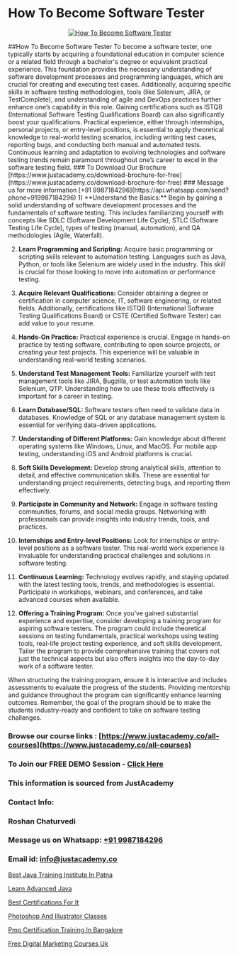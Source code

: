 # How To Become Software Tester

<p align="center">
  <a href="https://justacademy.co/program-detail/software-testing">
    <img src="https://justacademy.co/storage2/program_images/1704700438.webp" alt="How To Become Software Tester">
  </a>
</p>
##How To Become Software Tester
To become a software tester, one typically starts by acquiring a foundational education in computer science or a related field through a bachelor's degree or equivalent practical experience. This foundation provides the necessary understanding of software development processes and programming languages, which are crucial for creating and executing test cases. Additionally, acquiring specific skills in software testing methodologies, tools (like Selenium, JIRA, or TestComplete), and understanding of agile and DevOps practices further enhance one’s capability in this role. Gaining certifications such as ISTQB (International Software Testing Qualifications Board) can also significantly boost your qualifications. Practical experience, either through internships, personal projects, or entry-level positions, is essential to apply theoretical knowledge to real-world testing scenarios, including writing test cases, reporting bugs, and conducting both manual and automated tests. Continuous learning and adaptation to evolving technologies and software testing trends remain paramount throughout one’s career to excel in the software testing field.
### To Download Our Brochure [https://www.justacademy.co/download-brochure-for-free](https://www.justacademy.co/download-brochure-for-free)
### Message us for more information [+91 9987184296](https://api.whatsapp.com/send?phone=919987184296)
1) **Understand the Basics:** Begin by gaining a solid understanding of software development processes and the fundamentals of software testing. This includes familiarizing yourself with concepts like SDLC (Software Development Life Cycle), STLC (Software Testing Life Cycle), types of testing (manual, automation), and QA methodologies (Agile, Waterfall).

2) **Learn Programming and Scripting:** Acquire basic programming or scripting skills relevant to automation testing. Languages such as Java, Python, or tools like Selenium are widely used in the industry. This skill is crucial for those looking to move into automation or performance testing.

3) **Acquire Relevant Qualifications:** Consider obtaining a degree or certification in computer science, IT, software engineering, or related fields. Additionally, certifications like ISTQB (International Software Testing Qualifications Board) or CSTE (Certified Software Tester) can add value to your resume.

4) **Hands-On Practice:** Practical experience is crucial. Engage in hands-on practice by testing software, contributing to open source projects, or creating your test projects. This experience will be valuable in understanding real-world testing scenarios.

5) **Understand Test Management Tools:** Familiarize yourself with test management tools like JIRA, Bugzilla, or test automation tools like Selenium, QTP. Understanding how to use these tools effectively is important for a career in testing.

6) **Learn Database/SQL:** Software testers often need to validate data in databases. Knowledge of SQL or any database management system is essential for verifying data-driven applications.

7) **Understanding of Different Platforms:** Gain knowledge about different operating systems like Windows, Linux, and MacOS. For mobile app testing, understanding iOS and Android platforms is crucial.

8) **Soft Skills Development:** Develop strong analytical skills, attention to detail, and effective communication skills. These are essential for understanding project requirements, detecting bugs, and reporting them effectively.

9) **Participate in Community and Network:** Engage in software testing communities, forums, and social media groups. Networking with professionals can provide insights into industry trends, tools, and practices.

10) **Internships and Entry-level Positions:** Look for internships or entry-level positions as a software tester. This real-world work experience is invaluable for understanding practical challenges and solutions in software testing.

11) **Continuous Learning:** Technology evolves rapidly, and staying updated with the latest testing tools, trends, and methodologies is essential. Participate in workshops, webinars, and conferences, and take advanced courses when available.

12) **Offering a Training Program:** Once you've gained substantial experience and expertise, consider developing a training program for aspiring software testers. The program could include theoretical sessions on testing fundamentals, practical workshops using testing tools, real-life project testing experience, and soft skills development. Tailor the program to provide comprehensive training that covers not just the technical aspects but also offers insights into the day-to-day work of a software tester.

When structuring the training program, ensure it is interactive and includes assessments to evaluate the progress of the students. Providing mentorship and guidance throughout the program can significantly enhance learning outcomes. Remember, the goal of the program should be to make the students industry-ready and confident to take on software testing challenges.

### Browse our course links : [https://www.justacademy.co/all-courses](https://www.justacademy.co/all-courses) 
### To Join our FREE DEMO Session - [Click Here](https://www.justacademy.co/register-for-course-demo)


### This information is sourced from JustAcademy
### Contact Info:
### Roshan Chaturvedi
### Message us on Whatsapp: [+91 9987184296](https://api.whatsapp.com/send?phone=919987184296)
### Email id: [info@justacademy.co](mailto:info@justacademy.co)
                
[Best Java Training Institute In Patna](https://www.linkedin.com/pulse/best-java-training-institute-patna-justacademy-portland-xknof?trackingId=GbVlzTEswrsOS3RF5D4bpg%3D%3D&lipi=urn%3Ali%3Apage%3Ad_flagship3_company_admin%3BTqighWlRRkKZzOjpwndZdw%3D%3D)

[Learn Advanced Java](https://www.linkedin.com/pulse/learn-advanced-java-software-training-mountain-view-u7kze?trackingId=wPdZ46JyxmVDA1M1IFz2bA%3D%3D&lipi=urn%3Ali%3Apage%3Ad_flagship3_company_admin%3BRmRTtwAISLyMmFqcBdL04g%3D%3D)

[Best Certifications For It](https://medium.com/@negishivu99/best-certifications-for-it-27c62b1b0d3b)

[Photoshop And Illustrator Classes](https://medium.com/@namusn/photoshop-and-illustrator-classes-73428d181ec1)

[Pmp Certification Training In Bangalore](https://justacademyin.github.io/justacademy/pmp-certification-training-in-bangalore)

[Free Digital Marketing Courses Uk](https://justacademyin.github.io/justacademy/free-digital-marketing-courses-uk)

